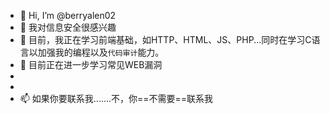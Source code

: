 - 👋 Hi, I’m @berryalen02
- 👀 我对信息安全很感兴趣
- 🌱 目前，我正在学习前端基础，如HTTP、HTML、JS、PHP...同时在学习C语言以加强我的编程以及`代码审计`能力。
- 💞️ 目前正在进一步学习常见WEB漏洞
- 
-  
- 📫 如果你要联系我.......不，你==不需要==联系我

<!---
berryalen02/berryalen02 is a ✨ special ✨ repository because its `README.md` (this file) appears on your GitHub profile.
You can click the Preview link to take a look at your changes.
--->
